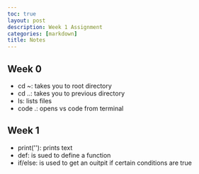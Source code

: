 ```yaml
---
toc: true
layout: post
description: Week 1 Assignment
categories: [markdown]
title: Notes
---
```


## Week 0
- cd ~: takes you to root directory
- cd ..: takes you to previous directory
- ls: lists files
- code .: opens vs code from terminal

## Week 1
- print(''): prints text
- def: is sued to define a function
- if/else: is used to get an ouitpit if certain conditions are true